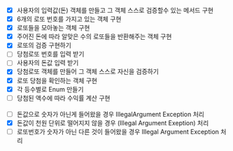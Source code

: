 - [X] 사용자의 입력값(돈) 객체를 만들고 그 객체 스스로 검증할수 있는 메서드 구현
- [X] 6개의 로또 번호를 가지고 있는 객체 구현
- [X] 로또들을 모아놓는 객체 구현
- [X] 주어진 돈에 따라 알맞은 수의 로또들을 반환해주는 객체 구현
- [X] 로또의 검증 구현하기
- [ ] 당첨로또 번호를 입력 받기
- [ ] 사용자의 돈값 입력 받기
- [X] 당첨로또 객체를 만들어 그 객체 스스로 자신을 검증하기
- [X] 로또 당첨을 확인하는 객체 구현
- [X] 각 등수별로 Enum 만들기
- [ ] 당첨된 액수에 따라 수익률 계산 구현
<br> <br>
- [ ] 돈값으로 숫자가 아닌게 들어왔을 경우 IllegalArgument Exception 처리
- [X] 돈값이 천원 단위로 떨어지지 않을 경우 (Illegal Argument Exeption) 처리
- [ ] 로또번호가 숫자가 아닌 다른 것이 들어왔을 경우 Illegal Argument Exception 처리
